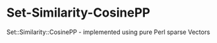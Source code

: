 Set-Similarity-CosinePP
=======================

Set::Similarity::CosinePP - implemented using pure Perl sparse Vectors
